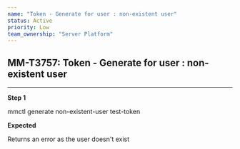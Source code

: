 ```yaml
---
name: "Token - Generate for user : non-existent user"
status: Active
priority: Low
team_ownership: "Server Platform"
---
```


## MM-T3757: Token - Generate for user : non-existent user

---

**Step 1**

mmctl generate non-existent-user test-token

**Expected**

Returns an error as the user doesn't exist

